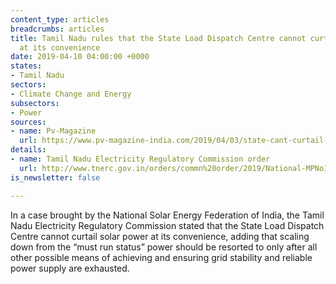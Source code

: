 ```yaml
---
content_type: articles
breadcrumbs: articles
title: Tamil Nadu rules that the State Load Dispatch Centre cannot curtail solar power
  at its convenience
date: 2019-04-10 04:00:00 +0000
states:
- Tamil Nadu
sectors:
- Climate Change and Energy
subsectors:
- Power
sources:
- name: Pv-Magazine
  url: https://www.pv-magazine-india.com/2019/04/03/state-cant-curtail-solar-power-at-convenience-says-tamil-nadu-electricity-regulator/
details:
- name: Tamil Nadu Electricity Regulatory Commission order
  url: http://www.tnerc.gov.in/orders/commn%20order/2019/National-MPNo16of2016.pdf
is_newsletter: false

---
```

In a case brought by the National Solar Energy Federation of India, the Tamil Nadu Electricity Regulatory Commission stated that the State Load Dispatch Centre cannot curtail solar power at its convenience, adding that scaling down from the “must run status” power should be resorted to only after all other possible means of achieving and ensuring grid stability and reliable power supply are exhausted.
